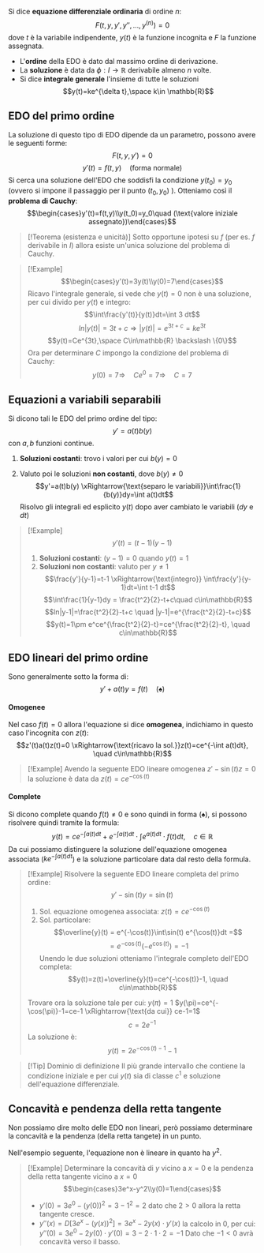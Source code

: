 Si dice **equazione differenziale ordinaria** di ordine $n$:
$$F(t,y,y',y'',...,y^{(n)})=0$$
dove $t$ è la variabile indipendente, $y(t)$ è la funzione incognita e $F$ la funzione assegnata.
- L'**ordine** della EDO è dato dal massimo ordine di derivazione.
- La **soluzione** è data da $\phi :I \to \mathbb{R}$ derivabile almeno $n$ volte.
- Si dice **integrale generale** l'insieme di tutte le soluzioni
$$y(t)=ke^{\delta t},\space k\in \mathbb{R}$$

## EDO del primo ordine
La soluzione di questo tipo di EDO dipende da un parametro, possono avere le seguenti forme:
$$F(t,y,y')=0$$
$$y'(t)=f(t,y)\quad (\text{forma normale})$$
Si cerca una soluzione dell'EDO che soddisfi la condizione $y(t_0)=y_0$ (ovvero si impone il passaggio per il punto $(t_0,y_0)$ ).
Otteniamo così il **problema di Cauchy**:
$$\begin{cases}y'(t)=f(t,y)\\y(t_0)=y_0\quad (\text{valore iniziale assegnato})\end{cases}$$

>[!Teorema (esistenza e unicità)]
>Sotto opportune ipotesi su $f$ (per es. $f$ derivabile in $I$) allora esiste un'unica soluzione del problema di Cauchy.

>[!Example]
>$$\begin{cases}y'(t)=3y(t)\\y(0)=7\end{cases}$$
>Ricavo l'integrale generale, si vede che $y(t)=0$ non è una soluzione, per cui divido per $y(t)$ e integro:
>$$\int\frac{y'(t)}{y(t)}dt=\int 3 dt$$
>$$ln|y(t)|=3t+c \Rightarrow |y(t)|=e^{3t+c}=ke^{3t}$$
>$$y(t)=Ce^{3t},\space C\in\mathbb{R} \backslash \{0\}$$
>Ora per determinare $C$ impongo la condizione del problema di Cauchy:
>$$y(0)=7\Rightarrow \quad Ce^0=7\Rightarrow \quad C=7$$


## Equazioni a variabili separabili
Si dicono tali le EDO del primo ordine del tipo:
$$y'=a(t)b(y)$$
con $a, b$ funzioni continue.

1. **Soluzioni costanti**: trovo i valori per cui $b(y)=0$

2. Valuto poi le soluzioni **non costanti**, dove $b(y)\neq 0$ 
	$$y'=a(t)b(y) \xRightarrow{\text{separo le variabili}}\int\frac{1}{b(y)}dy=\int a(t)dt$$
	Risolvo gli integrali ed esplicito $y(t)$ dopo aver cambiato le variabili ($dy$ e $dt$)

>[!Example]
>$$y'(t)=(t-1)(y-1)$$
>1. **Soluzioni costanti**: $(y-1)=0$ quando $y(t)=1$
>2. **Soluzioni non costanti**: valuto per $y\neq 1$ 
>	$$\frac{y'}{y-1}=t-1 \xRightarrow{\text{integro}} \int\frac{y'}{y-1}dt=\int t-1 dt$$
>	$$\int\frac{1}{y-1}dy = \frac{t^2}{2}-t+c\quad c\in\mathbb{R}$$
>	$$ln|y-1|=\frac{t^2}{2}-t+c \quad |y-1|=e^{\frac{t^2}{2}-t+c}$$
>	$$y(t)=1\pm e^ce^{\frac{t^2}{2}-t}=ce^{\frac{t^2}{2}-t}, \quad c\in\mathbb{R}$$

## EDO lineari del primo ordine
Sono generalmente sotto la forma di:
$$y'+a(t)y=f(t) \quad (\spadesuit)$$

#### Omogenee
Nel caso $f(t) = 0$ allora l'equazione si dice **omogenea**, indichiamo in questo caso l'incognita con $z(t)$:
$$z'(t)a(t)z(t)=0 \xRightarrow{\text{ricavo la sol.}}z(t)=ce^{-\int a(t)dt}, \quad c\in\mathbb{R}$$
>[!Example]
>Avendo la seguente EDO lineare omogenea $z'-\sin(t) z=0$ la soluzione è data da $z(t)=ce^{-\cos(t)}$

#### Complete
Si dicono complete quando $f(t) \neq 0$ e sono quindi in forma $(\spadesuit)$, si possono risolvere quindi tramite la formula:
$$y(t)=ce^{-\int a(t)dt}+e^{-\int a(t)dt}\cdot \int e^{a(t) dt}\cdot f(t)dt, \quad c\in\mathbb{R}$$
Da cui possiamo distinguere la soluzione dell'equazione omogenea associata ($ke^{-\int a(t)dt}$) e la soluzione particolare data dal resto della formula.

>[!Example]
>Risolvere la seguente EDO lineare completa del primo ordine:
>$$y'-\sin(t) y = \sin(t)$$
>1. Sol. equazione omogenea associata: $z(t)=ce^{-\cos(t)}$
>2. Sol. particolare:
>$$\overline{y}(t) = e^{-\cos(t)}\int\sin(t) e^{\cos(t)}dt =$$
>$$= e^{-\cos(t)}(-e^{\cos(t)}) = -1$$
>Unendo le due soluzioni otteniamo l'integrale completo dell'EDO completa:
>$$y(t)=z(t)+\overline{y}(t)=ce^{-\cos(t)}-1, \quad c\in\mathbb{R}$$
>
>Trovare ora la soluzione tale per cui: $y(\pi)=1$
>$y(\pi)=ce^{-\cos(\pi)}-1=ce-1 \xRightarrow{\text{da cui}} ce-1=1$
>$$c=2e^{-1}$$
>La soluzione è:
>$$y(t)=2e^{-\cos(t)-1}-1$$

>[!Tip] Dominio di definizione
>Il più grande intervallo che contiene la condizione iniziale e per cui $y(t)$ sia di classe $c^1$  e soluzione dell'equazione differenziale.

## Concavità e pendenza della retta tangente
Non possiamo dire molto delle EDO non lineari, però possiamo determinare la concavità e la pendenza (della retta tangete) in un punto.

Nell'esempio seguente, l'equazione non è lineare in quanto ha $y^2$.
>[!Example]
>Determinare la concavità di $y$ vicino a $x=0$ e la pendenza della retta tangente vicino a $x=0$
>$$\begin{cases}3e^x-y^2\\y(0)=1\end{cases}$$
>- $y'(0)=3e^0-(y(0))^2=3-1^2=2$
>	dato che $2>0$ allora la retta tangente cresce.
>- $y''(x)=D[3e^x-(y(x))^2]=3e^x-2y(x)\cdot y'(x)$
>	la calcolo in $0$, per cui: $y''(0)=3e^0-2y(0)\cdot y'(0)=3-2\cdot 1 \cdot 2 = -1$
>	Dato che $-1<0$ avrà concavità verso il basso.

